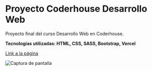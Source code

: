 # Proyecto Coderhouse Desarrollo Web

Proyecto final del curso Desarrollo Web en Coderhouse.

**Tecnologías utilizadas: HTML, CSS, SASS, Bootstrap, Vercel**

[Link a la página](https://adoptamex.vercel.app/)

![Captura de pantalla](https://adoptamex.vercel.app/)

